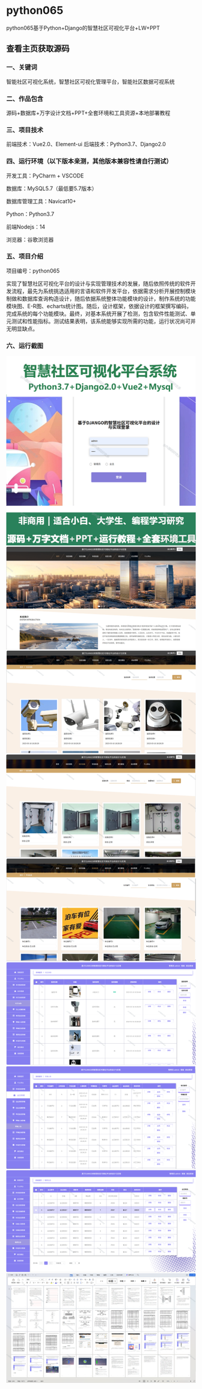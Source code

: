 # python065
python065基于Python+Django的智慧社区可视化平台+LW+PPT
 
## 查看主页获取源码

### 一、关键词
智能社区可视化系统，智慧社区可视化管理平台，智能社区数据可视系统

### 二、作品包含
源码+数据库+万字设计文档+PPT+全套环境和工具资源+本地部署教程

### 三、项目技术
前端技术：Vue2.0、Element-ui
后端技术：Python3.7、Django2.0

### 四、运行环境（以下版本亲测，其他版本兼容性请自行测试）
开发工具：PyCharm + VSCODE

数据库：MySQL5.7（最低要5.7版本）

数据库管理工具：Navicat10+

Python：Python3.7

前端Nodejs：14

浏览器：谷歌浏览器

### 五、项目介绍
项目编号：python065

实现了智慧社区可视化平台的设计与实现管理技术的发展，随后依照传统的软件开发流程，最先为系统挑选适用的言语和软件开发平台，依据需求分析开展控制模块制做和数据库查询构造设计，随后依据系统整体功能模块的设计，制作系统的功能模块图、E-R图、echarts统计图。随后，设计框架，依据设计的框架撰写编码，完成系统的每个功能模块。最终，对基本系统开展了检测，包含软件性能测试、单元测试和性能指标。测试结果表明，该系统能够实现所需的功能，运行状况尚可并无明显缺点。

### 六、运行截图

![cover.png](./cover.png)
![1.png](./1.png)
![2.png](./2.png)
![3.png](./3.png)
![4.png](./4.png)
![5.png](./5.png)
![6.png](./6.png)
![7.png](./7.png)
![8.png](./8.png)
